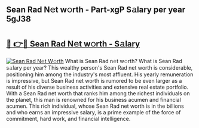 ## Sean Rad N𝚎t w𝚘rth - Part-xgP S𝚊lary per year 5gJ38

# <h2><a href="http://gc0k8gg.nevu.top/?p=Sean+Rad">🔗 👉🔴 Sean Rad N𝚎t w𝚘rth - S𝚊lary</a></h2>

[![Sean Rad N𝚎t W𝚘rth](https://i.imgur.com/Oavwk0R.jpeg)](http://gc0k8gg.nevu.top/?p=Sean+Rad)
What is Sean Rad n𝚎t w𝚘rth? What is Sean Rad s𝚊lary per year?
This wealthy person's Sean Rad net worth is considerable, positioning him among the industry's most affluent. His yearly remuneration is impressive, but Sean Rad net worth is rumored to be even larger as a result of his diverse business activities and extensive real estate portfolio. With a Sean Rad net worth that ranks him among the richest individuals on the planet, this man is renowned for his business acumen and financial acumen. This rich individual, whose Sean Rad net worth is in the billions and who earns an impressive salary, is a prime example of the force of commitment, hard work, and financial intelligence.
